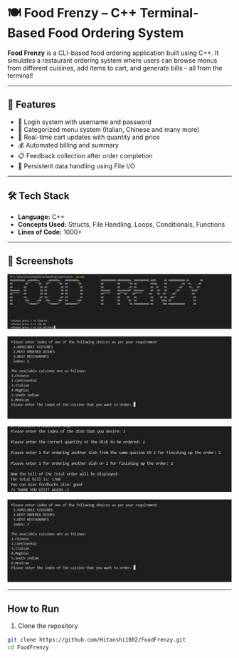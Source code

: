 # 🍽️ Food Frenzy – C++ Terminal-Based Food Ordering System

**Food Frenzy** is a CLI-based food ordering application built using C++. It simulates a restaurant ordering system where users can browse menus from different cuisines, add items to cart, and generate bills – all from the terminal!

---

## 🚀 Features

- 🔐 Login system with username and password
- 🧾 Categorized menu system (Italian, Chinese and many more) 
- 🛒 Real-time cart updates with quantity and price
- 💰 Automated billing and summary
- 📋 Feedback collection after order completion
- 📂 Persistent data handling using File I/O

---

## 🛠️ Tech Stack

- **Language:** C++
- **Concepts Used:** Structs, File Handling, Loops, Conditionals, Functions
- **Lines of Code:** 1000+

---

## 📸 Screenshots
![Food Frenzy](./screenshots/food-frenzy.png)

![Categories](./screenshots/menu_cuisins.png) 

![Cart](./screenshots/cart_billing_feedback.png) 

![Menu](./screenshots/menu_cuisins.png) 

---

##  How to Run

1. Clone the repository  
```bash
git clone https://github.com/Hitanshi1002/FoodFrenzy.git
cd FoodFrenzy
